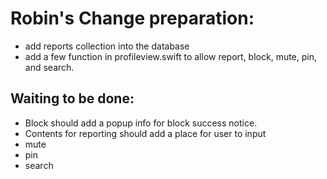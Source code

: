 # Robin's Change preparation:
- add reports collection into the database
- add a few function in profileview.swift to allow report, block, mute, pin, and search.

## Waiting to be done:
- Block should add a popup info for block success notice.
- Contents for reporting should add a place for user to input
- mute
- pin
- search
